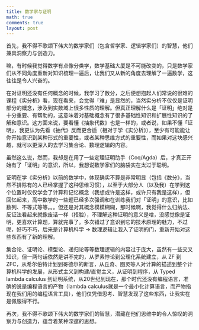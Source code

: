 ```yaml
---
title: 数学家与证明
math: true
comments: true
layout: post
---
```


首先，我不得不歌颂下伟大的数学家们（包含哲学家、逻辑学家们）的智慧，他们兼具洞察力与创造力。

嘛，有时候我觉得数学有点像分类学，数学基础大厦是不可能改变的，只是数学家们从不同角度重新对知识梳理一遍后，让我们又从新的角度去理解了一遍数学，这往往是令人兴奋的。

在对证明还没有任何概念的时候，我学习了数分，之后便想抱起人们常说的很难的课程《实分析》看，现在看来，会觉得「难」是显然的，当然实分析不仅仅是证明部分的概念，涉及到实数域上很多性质的理解。但真正理解什么是「证明」绝对是十分重要、有帮助的，这意味着对基础概念有了很多基础性知识和扩展性知识的了解和意识。这方面来说，要看懂《抽象代数》也是一样的，或者说，如果不懂「证明」，我更认为先看《抽代》反而更合适（相对于学《实分析》），至少有可能能让你开始意识到某种形式的重要性，或者某种思维方式的重要性，而如果对这块感兴趣，就可以更深入的去学习集合论、数理逻辑的内容。

虽然这么说，然而，我却是在用了一些定理证明助手（Coq/Agda）后，才真正开始有了「证明」的意识，所以，我想说数学家们的脑袋实在太过于聪明。

证明在学《实分析》以前的数学中，体现确实不算是非常明显（包括《数分》，当然不排除有的人已经掌握了这种思维习惯），以至于大部分人（以及我）在学到这个位置时仅仅学会了计算和记忆概念（我想或许是这样，或许只有我是这样），但回忆起来，高中数学的一些题已经多次强调和在训练我们对「证明」的意识，比如数列、不等式等等。。。但还是对其概念模模糊糊，那时候啊，我觉得什么归纳法、反证法看起来就像废话一样（捂脸），不理解这种证明的意义是啥，没感觉像是证明，更喜欢计算题，算就完事了。多次错过了意识到它的技术原理的魅力，不过呢，好巧不巧，后来是计算机科学 -> 数理逻辑让我入了证明的门，重新开始对这些东西有了新的理解。

集合论、证明论、模型论、递归论等等数理逻辑的内容过于庞大，虽然有一些交叉知识，但一两句话依然是讲不完的，从罗素悖论到公理化系统建立，从 ZF 到 ZFC，从希尔伯特计划到哥德尔的断言，从丘奇、图灵等人对计算的描述到整个计算机科学的发展，从形式主义到构建/直觉主义，从证明到程序，从 Typed lambda calculus 到证明系统，从20世纪到现在，那个时代还没有编程语言，准确的说是编程语言的产物（lambda calculus就是一个最小化计算语言，而产物指现在我们用的编程语言工具），他们仅凭借思考、智慧发现了这些东西，让我实在是佩服得不行。

再次，我不得不歌颂下伟大的数学家们的智慧，潜藏在他们思维中的令人惊叹的洞察力与创造力，蕴含着某种深邃的思想。
